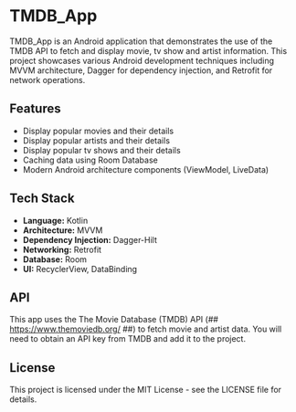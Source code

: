 # TMDB_App


TMDB_App is an Android application that demonstrates the use of the TMDB API to fetch and display movie, tv show and artist information. This project showcases various Android development techniques including MVVM architecture, Dagger for dependency injection, and Retrofit for network operations.

## Features

- Display popular movies and their details
- Display popular artists and their details
- Display popular tv shows and their details
- Caching data using Room Database
- Modern Android architecture components (ViewModel, LiveData)

## Tech Stack

- **Language:** Kotlin
- **Architecture:** MVVM
- **Dependency Injection:** Dagger-Hilt
- **Networking:** Retrofit
- **Database:** Room
- **UI:** RecyclerView, DataBinding

## API
This app uses the The Movie Database (TMDB) API (## https://www.themoviedb.org/ ##) to fetch movie and artist data. You will need to obtain an API key from TMDB and add it to the project.

## License
This project is licensed under the MIT License - see the LICENSE file for details.
